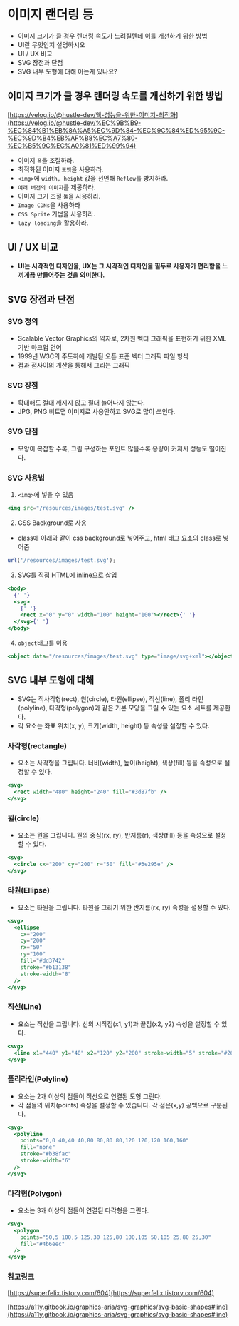 # 이미지 랜더링 등

- 이미지 크기가 클 경우 렌더링 속도가 느려질텐데 이를 개선하기 위한 방법
- UI란 무엇인지 설명하시오
- UI / UX 비교
- SVG 장점과 단점
- SVG 내부 도형에 대해 아는게 있나요?

## 이미지 크기가 클 경우 랜더링 속도를 개선하기 위한 방법

[https://velog.io/@hustle-dev/웹-성능을-위한-이미지-최적화](https://velog.io/@hustle-dev/%EC%9B%B9-%EC%84%B1%EB%8A%A5%EC%9D%84-%EC%9C%84%ED%95%9C-%EC%9D%B4%EB%AF%B8%EC%A7%80-%EC%B5%9C%EC%A0%81%ED%99%94)

- 이미지 `폭`을 조절하라.
- 최적화된 이미지 `포맷`을 사용하라.
- `<img>`에 `width, height` 값을 선언해 `Reflow`를 방지하라.
- `여러 버전의 이미지`를 제공하라.
- 이미지 크기 조절 `툴`을 사용하라.
- `Image CDNs`을 사용하라
- `CSS Sprite` 기법을 사용하라.
- `lazy loading`을 활용하라.

## UI / UX 비교

- **UI는 시각적인 디자인을, UX는 그 시각적인 디자인을 필두로 사용자가 편리함을 느끼게끔 만들어주는 것을 의미한다.**

## SVG 장점과 단점

### SVG 정의

- Scalable Vector Graphics의 약자로, 2차원 벡터 그래픽을 표현하기 위한 XML 기반 마크업 언어
- 1999년 W3C의 주도하에 개발된 오픈 표준 벡터 그래픽 파일 형식
- 점과 점사이의 계산을 통해서 그리는 그래픽

### SVG 장점

- 확대해도 절대 깨지지 않고 절대 늘어나지 않는다.
- JPG, PNG 비트맵 이미지로 사용안하고 SVG로 많이 쓰인다.

### SVG 단점

- 모양이 복잡할 수록, 그림 구성하는 포인트 많을수록 용량이 커져서 성능도 떨어진다.

### SVG 사용법

1. `<img>`에 넣을 수 있음

```jsx
<img src="/resources/images/test.svg" />
```

2. CSS Background로 사용

- class에 아래와 같이 css background로 넣어주고, html 태그 요소의 class로 넣어줌

```jsx
url('/resources/images/test.svg');
```

3. SVG를 직접 HTML에 inline으로 삽입

```jsx
<body>
  {' '}
  <svg>
    {' '}
    <rect x="0" y="0" width="100" height="100"></rect>{' '}
  </svg>{' '}
</body>
```

4. `object`태그를 이용

```jsx
<object data="/resources/images/test.svg" type="image/svg+xml"></object>
```

## SVG 내부 도형에 대해

- SVG는 직사각형(rect), 원(circle), 타원(ellipse), 직선(line), 폴리 라인(polyline), 다각형(polygon)과 같은 기본 모양을 그릴 수 있는 요소 세트를 제공한다.
- 각 요소는 좌표 위치(x, y), 크기(width, height) 등 속성을 설정할 수 있다.

### 사각형(rectangle)

- <rect> 요소는 사각형을 그립니다. 너비(width), 높이(height), 색상(fill) 등을 속성으로 설정할 수 있다.

```jsx
<svg>
  <rect width="480" height="240" fill="#3d87fb" />
</svg>
```

### 원(circle)

- <circle> 요소는 원을 그립니다. 원의 중심(rx, ry), 반지름(r), 색상(fill) 등을 속성으로 설정할 수 있다.

```jsx
<svg>
  <circle cx="200" cy="200" r="50" fill="#3e295e" />
</svg>
```

### 타원(Ellipse)

- <ellipse> 요소는 타원을 그립니다. 타원을 그리기 위한 반지름(rx, ry) 속성을 설정할 수 있다.

```jsx
<svg>
  <ellipse
    cx="200"
    cy="200"
    rx="50"
    ry="100"
    fill="#dd3742"
    stroke="#b13138"
    stroke-width="8"
  />
</svg>
```

### 직선(Line)

- <line> 요소는 직선을 그립니다. 선의 시작점(x1, y1)과 끝점(x2, y2) 속성을 설정할 수 있다.

```jsx
<svg>
  <line x1="440" y1="40" x2="120" y2="200" stroke-width="5" stroke="#26b2a2" />
</svg>
```

### 폴리라인(Polyline)

- <polyline> 요소는 2개 이상의 점들이 직선으로 연결된 도형 그린다.
- 각 점들의 위치(points) 속성을 설정할 수 있습니다. 각 점은(x,y) 공백으로 구분된다.

```jsx
<svg>
  <polyline
    points="0,0 40,40 40,80 80,80 80,120 120,120 160,160"
    fill="none"
    stroke="#b38fac"
    stroke-width="6"
  />
</svg>
```

### 다각형(Polygon)

- <polygon> 요소는 3개 이상의 점들이 연결된 다각형을 그린다.

```jsx
<svg>
  <polygon
    points="50,5 100,5 125,30 125,80 100,105 50,105 25,80 25,30"
    fill="#4b6eec"
  />
</svg>
```

### 참고링크

[https://superfelix.tistory.com/604](https://superfelix.tistory.com/604)

[https://a11y.gitbook.io/graphics-aria/svg-graphics/svg-basic-shapes#line](https://a11y.gitbook.io/graphics-aria/svg-graphics/svg-basic-shapes#line)
